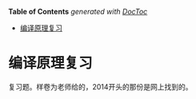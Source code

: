 <!-- START doctoc generated TOC please keep comment here to allow auto update -->
<!-- DON'T EDIT THIS SECTION, INSTEAD RE-RUN doctoc TO UPDATE -->
**Table of Contents**  *generated with [DocToc](https://github.com/thlorenz/doctoc)*

- [编译原理复习](#%E7%BC%96%E8%AF%91%E5%8E%9F%E7%90%86%E5%A4%8D%E4%B9%A0)

<!-- END doctoc generated TOC please keep comment here to allow auto update -->

# 编译原理复习

复习题。样卷为老师给的，2014开头的那份是网上找到的。